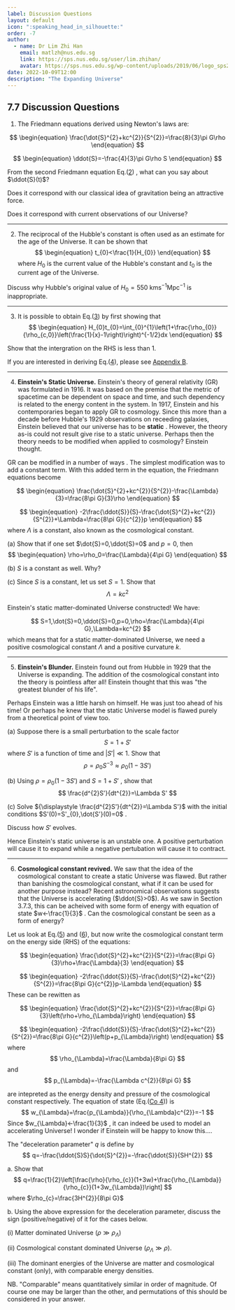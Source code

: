 ```yaml
---
label: Discussion Questions
layout: default
icon: ":speaking_head_in_silhouette:"
order: -7
author:
  - name: Dr Lim Zhi Han
    email: matlzh@nus.edu.sg
    link: https://sps.nus.edu.sg/user/lim.zhihan/
    avatar: https://sps.nus.edu.sg/wp-content/uploads/2019/06/logo_sps20.png
date: 2022-10-09T12:00
description: "The Expanding Universe"
---
```


## 7.7  Discussion Questions
1. The Friedmann equations derived using Newton's laws are:

<span id="Friedmann1"></span>
$$
\begin{equation}
\frac{\dot{S}^{2}+kc^{2}}{S^{2}}=\frac{8}{3}\pi G\rho
\end{equation}
$$

<span id="Friedmann2"></span>
$$
\begin{equation}
\ddot{S}=-\frac{4}{3}\pi G\rho S
\end{equation}
$$

From the second Friedmann equation Eq.([2](#Friedmann2)) , what
can you say about $\ddot{S}(t)$? 


Does it correspond with our classical idea of gravitation being an
attractive force. 

Does it correspond with current observations of our Universe?

---

2. The reciprocal of the Hubble's constant is often used as an estimate
for the age of the Universe. It can be shown that 
<span id="HubbleAge"></span>
$$
\begin{equation}
t_{0}<\frac{1}{H_{0}}
\end{equation}
$$
where $H_{0}$ is the current value of the Hubble's constant and $t_{0}$
is the current age of the Universe. 

Discuss why Hubble's original value of $H_{0}=550\text{ kms}^{-1}\text{Mpc}^{-1}$
is inappropriate.

---

3. It is possible to obtain Eq.([3](#HubbleAge)) by first showing
that 
<span id="H0t0"></span>
$$
\begin{equation}
H_{0}t_{0}=\int_{0}^{1}\left(1+\frac{\rho_{0}}{\rho_{c,0}}\left(\frac{1}{x}-1\right)\right)^{-1/2}dx
\end{equation}
$$

Show that the intergration on the RHS is less than 1. 

If you are interested in deriving Eq.([4](#H0t0)), please see
[Appendix B](AppendixB).

---

4. **Einstein's Static Universe.** Einstein's theory of general
relativity (GR) was formulated in 1916. It was based on the premise
that the metric of spacetime can be dependent on space and time, and
such dependency is related to the energy content in the system. In
1917, Einstein and his contemporaries began to apply GR to cosmology.
Since this more than a decade before Hubble's 1929 observations on
receeding galaxies, Einstein believed that our universe has to be **static** . However, the theory as-is could not result give rise to a
static universe. Perhaps then the theory needs to be modified when
applied to cosmology? Einstein thought. 

GR can be modified in a number of ways . The simplest modification
was to add a constant term. With this added term in the equation,
the Friedmann equations become

<span id="F1-1"></span>
$$
\begin{equation}
\frac{\dot{S}^{2}+kc^{2}}{S^{2}}-\frac{\Lambda}{3}=\frac{8\pi G}{3}\rho
\end{equation}
$$

<span id="F2-1"></span>
$$
\begin{equation}
-2\frac{\ddot{S}}{S}-\frac{\dot{S}^{2}+kc^{2}}{S^{2}}+\Lambda=\frac{8\pi G}{c^{2}}p
\end{equation}
$$
where $\Lambda$ is a constant, also known as the cosmological constant. 

(a) Show that if one set $\dot{S}=0,\ddot{S}=0$ and $p=0$, then
<span id="density_matter_Lambda"></span>
$$
\begin{equation}
\rho=\rho_0=\frac{\Lambda}{4\pi G}
\end{equation}
$$


(b) $S$ is a constant as well. Why?

(c) Since $S$ is a constant, let us set $S=1$. Show that 
<span id="Lambda_matterDom"></span>
$$
\begin{equation}
\Lambda=kc^{2}
\end{equation}
$$


Einstein's static matter-dominated Universe constructed! We have:

$$
S=1,\dot{S}=0,\ddot{S}=0,p=0,\rho=\frac{\Lambda}{4\pi G},\Lambda=kc^{2}
$$
which means that for a static matter-dominated Universe, we need a
positive cosmological constant $\Lambda$ and a positive curvature
$k$.

---

5. **Einstein's Blunder.** Einstein found out from Hubble in
1929 that the Universe is expanding. The addition of the cosmological
constant into the theory is pointless after all! Einstein thought
that this was "the greatest blunder of his life".

Perhaps Einstein was a little harsh on himself. He was just too ahead
of his time! Or perhaps he knew that the static Universe model is
flawed purely from a theoretical point of view too. 

(a) Suppose there is a small perturbation to the scale factor 
$$
S=1+S'
$$
where $S'$ is a function of time and $|S'|\ll1$. Show that 
$$
\rho=\rho_{0}S^{-3}\approx\rho_{0}(1-3S')
$$

(b) Using $\rho=\rho_{0}(1-3S')$ and $S=1+S'$ , show that 
$$
\frac{d^{2}S'}{dt^{2}}=\Lambda S'
$$


(c) Solve ${\displaystyle \frac{d^{2}S'}{dt^{2}}=\Lambda S'}$ with
the initial conditions $S'(0)=S'_{0},\dot{S'}(0)=0$ .

Discuss how
$S'$ evolves. 

Hence Einstein's static universe is an unstable one. A positive perturbation
will cause it to expand while a negative pertubation will cause it
to contract. 

---

6. **Cosmological constant revived.** We saw that the idea of
the cosmological constant to create a static Universe was flawed.
But rather than banishing the cosmological constant, what if it can
be used for another purpose instead? Recent astronomical observations
suggests that the Universe is accelerating ($\ddot{S}>0$). As we
saw in Section 3.7.3, this can be acheived with some form of energy
with equation of state $w<-\frac{1}{3}$ . Can the cosmological constant
be seen as a form of energy?

Let us look at Eq.([5](#F1-1)) and ([6](#F2-1)), but now write
the cosmological constant term on the energy side (RHS) of the equations: 

<span id="F1-1-1"></span>
$$
\begin{equation}
\frac{\dot{S}^{2}+kc^{2}}{S^{2}}=\frac{8\pi G}{3}\rho+\frac{\Lambda}{3}
\end{equation}
$$

<span id="F2-1-1"></span>
$$
\begin{equation}
-2\frac{\ddot{S}}{S}-\frac{\dot{S}^{2}+kc^{2}}{S^{2}}=\frac{8\pi G}{c^{2}}p-\Lambda
\end{equation}
$$
These can be rewitten as 

<span id="F1-1-1-1"></span>
$$
\begin{equation}
\frac{\dot{S}^{2}+kc^{2}}{S^{2}}=\frac{8\pi G}{3}\left(\rho+\rho_{\Lambda}\right)
\end{equation}
$$

<span id="F2-1-1-1"></span>
$$
\begin{equation}
-2\frac{\ddot{S}}{S}-\frac{\dot{S}^{2}+kc^{2}}{S^{2}}=\frac{8\pi G}{c^{2}}\left(p+p_{\Lambda}\right)
\end{equation}
$$
where 
$$
\rho_{\Lambda}=\frac{\Lambda}{8\pi G}
$$
and 
$$
p_{\Lambda}=-\frac{\Lambda c^{2}}{8\pi G}
$$

are intepreted as the energy density and pressure of the cosmological
constant respectively. The equation of state (Eq.([Co 4](Cosmology#EoS)))
is 
$$
w_{\Lambda}=\frac{p_{\Lambda}}{\rho_{\Lambda}c^{2}}=-1
$$
Since $w_{\Lambda}<-\frac{1}{3}$ , it can indeed be used to model
an accelerating Universe! I wonder if Einstein will be happy to know
this....

The "deceleration parameter" $q$ is define by 
$$
q=-\frac{\ddot{S}S}{\dot{S}^{2}}=-\frac{\ddot{S}}{SH^{2}}
$$

a. Show that 
$$
q=\frac{1}{2}\left[\frac{\rho}{\rho_{c}}(1+3w)+\frac{\rho_{\Lambda}}{\rho_{c}}(1+3w_{\Lambda})\right]
$$
where $\rho_{c}=\frac{3H^{2}}{8\pi G}$


b. Using the above expression for the deceleration parameter, discuss
the sign (positive/negative) of it for the cases below. 

(i) Matter dominated Universe ($\rho\gg\rho_{\Lambda}$)

(ii) Cosmological constant dominated Universe ($\rho_{\Lambda}\gg\rho$).

(iii) The dominant energies of the Universe are matter and cosmological
constant (only), with comparable energy densities.

NB. "Comparable" means quantitatively similar in order of magnitude.
Of course one may be larger than the other, and permutations of this
should be considered in your answer.
